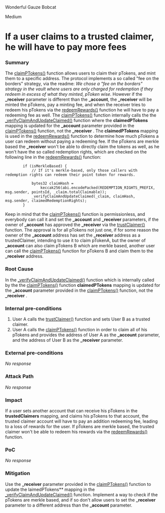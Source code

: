 Wonderful Gauze Bobcat

Medium

# If a user claims to a trusted claimer, he will have to pay more fees

### Summary

The [claimPTokens()](https://github.com/sherlock-audit/2024-07-sense-points-marketplace/blob/main/point-tokenization-vault/contracts/PointTokenVault.sol#L142-L162) function allows users to claim their pTokens, and mint them to a specific address. The protocol implements a so called "fee on the borders" strategy, via the readme: *We chose a "fee on the borders" strategy in the vault where users are only charged for redemption if they redeem in excess of what they minted, pToken wise.* However if the **_receiver** parameter is different than the **_account**, the **_receiver** will be minted the pTokens, pay a minting fee, and when the receiver tries to redeem his pTokens via the [redeemRewards()](https://github.com/sherlock-audit/2024-07-sense-points-marketplace/blob/main/point-tokenization-vault/contracts/PointTokenVault.sol#L172-L226) function he will have to pay a redeeming fee as well. The [claimPTokens()](https://github.com/sherlock-audit/2024-07-sense-points-marketplace/blob/main/point-tokenization-vault/contracts/PointTokenVault.sol#L142-L162) function internally calls the the [_verifyClaimAndUpdateClaimed()](https://github.com/sherlock-audit/2024-07-sense-points-marketplace/blob/main/point-tokenization-vault/contracts/PointTokenVault.sol#L271-L296) function where the  **claimedPTokens** mapping is updated for the **_account** parameter provided in the [claimPTokens()](https://github.com/sherlock-audit/2024-07-sense-points-marketplace/blob/main/point-tokenization-vault/contracts/PointTokenVault.sol#L142-L162) function, not the **_receiver** . The  **claimedPTokens** mapping is used in 
the [redeemRewards()](https://github.com/sherlock-audit/2024-07-sense-points-marketplace/blob/main/point-tokenization-vault/contracts/PointTokenVault.sol#L172-L226) function to determine how much pTokens a user can redeem without paying a redeeming fee. If the pTokens are merkle based the **_receiver** won't be able to directly claim the tokens as well, as he won't have the so called redemption rights, which are checked on the following line in the [redeemRewards()](https://github.com/sherlock-audit/2024-07-sense-points-marketplace/blob/main/point-tokenization-vault/contracts/PointTokenVault.sol#L172-L226) function:
```solidity
        if (isMerkleBased) {
            // If it's merkle-based, only those callers with redemption rights can redeem their point token for rewards.

            bytes32 claimHash =
                keccak256(abi.encodePacked(REDEMPTION_RIGHTS_PREFIX, msg.sender, pointsId, _claim.totalClaimable));
            _verifyClaimAndUpdateClaimed(_claim, claimHash, msg.sender, claimedRedemptionRights);
        }
```
Keep in mind that the [claimPTokens()](https://github.com/sherlock-audit/2024-07-sense-points-marketplace/blob/main/point-tokenization-vault/contracts/PointTokenVault.sol#L142-L162) function is permissionless, and everybody can call it and set the **_account** and **_receiver** parameters, if the owner of **_account** has approved the **_receiver** via the [trustClaimer()](https://github.com/sherlock-audit/2024-07-sense-points-marketplace/blob/main/point-tokenization-vault/contracts/PointTokenVault.sol#L164-L167) function. The approval is for all pTokens not just one, if for some reason the owner of the **_account** address has set the **_receiver** address as a trustedClaimer, intending to use it to claim pTokenA, but the owner of **_account** can also claim pTokens B which are merkle based, another user can call the [claimPTokens()](https://github.com/sherlock-audit/2024-07-sense-points-marketplace/blob/main/point-tokenization-vault/contracts/PointTokenVault.sol#L142-L162) function for pTokens B and claim them to the **_receiver** address.
### Root Cause

In the [_verifyClaimAndUpdateClaimed()](https://github.com/sherlock-audit/2024-07-sense-points-marketplace/blob/main/point-tokenization-vault/contracts/PointTokenVault.sol#L271-L296) function which is internally called by the the [claimPTokens()](https://github.com/sherlock-audit/2024-07-sense-points-marketplace/blob/main/point-tokenization-vault/contracts/PointTokenVault.sol#L142-L162) function **claimedPTokens** mapping is updated for the **_account** parameter provided in the [claimPTokens()](https://github.com/sherlock-audit/2024-07-sense-points-marketplace/blob/main/point-tokenization-vault/contracts/PointTokenVault.sol#L142-L162) function, not the **_receiver** .

### Internal pre-conditions
1. User A calls the [trustClaimer()](https://github.com/sherlock-audit/2024-07-sense-points-marketplace/blob/main/point-tokenization-vault/contracts/PointTokenVault.sol#L164-L167) function and sets User B as a trusted claimer.
2. User A calls the [claimPTokens()](https://github.com/sherlock-audit/2024-07-sense-points-marketplace/blob/main/point-tokenization-vault/contracts/PointTokenVault.sol#L142-L162) function in order to claim all of his pTokens and provides the address of User A as the **_account** parameter, and the address of User B as the **_receiver** parameter.

### External pre-conditions

_No response_

### Attack Path

_No response_

### Impact

If a user sets another account that can receive his pTokens in the **trustedClaimers** mapping, and claims his pTokens to that account, the trusted claimer account will have to pay an addition redeeming fee, leading to a loss of rewards for the user. If pTokens are merkle based, the trusted claimer won't be able to redeem his rewards via the [redeemRewards()](https://github.com/sherlock-audit/2024-07-sense-points-marketplace/blob/main/point-tokenization-vault/contracts/PointTokenVault.sol#L172-L226) function.

### PoC

_No response_

### Mitigation
Use the **_receiver** parameter provided in the [claimPTokens()](https://github.com/sherlock-audit/2024-07-sense-points-marketplace/blob/main/point-tokenization-vault/contracts/PointTokenVault.sol#L142-L162) function to update the laimedPTokens** mapping in the  [_verifyClaimAndUpdateClaimed()](https://github.com/sherlock-audit/2024-07-sense-points-marketplace/blob/main/point-tokenization-vault/contracts/PointTokenVault.sol#L271-L296) function. Implement a way to check if the pTokens are merkle based,  and if so don't allow users to set the **_receiver** parameter to a different address than the **_account** parameter.